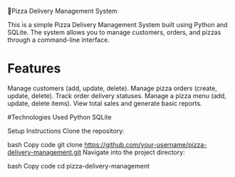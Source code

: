 🍕Pizza Delivery Management System


This is a simple Pizza Delivery Management System built using Python and SQLite. The system allows you to manage
customers, orders, and pizzas through a command-line interface.

# Features
Manage customers (add, update, delete).
Manage pizza orders (create, update, delete).
Track order delivery statuses.
Manage a pizza menu (add, update, delete items).
View total sales and generate basic reports.

#Technologies Used
Python
SQLite

Setup Instructions
Clone the repository:

bash
Copy code
git clone https://github.com/your-username/pizza-delivery-management.git
Navigate into the project directory:

bash
Copy code
cd pizza-delivery-management
